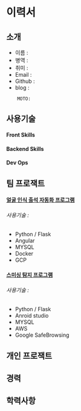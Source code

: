# 이력서

## 소개

<!-- 사진 -->

* 이름 : 
* 병역 : 
* 취미 :
* Email :
* Github :
* blog : 

~~~
    MOTO:
~~~



## 사용기술 

#### Front Skills
<!-- 아이콘 대충 자바스크립트, 타입스크립트 ,안드로이드스튜디오 구해와야지--> 


#### Backend Skills

<!-- 아이콘 자바 파이썬 구해와야지-->

#### Dev Ops 


<!-- 도커 aws -->

## 팀 프로잭트

#### [얼굴 인식 출석 자동화 프로그램 ](https://github.com/slackid/Final_Capston_Forward)
###### 사용기술 :
<!-- 사진첨부 -->
- Python / Flask
- Angular
- MYSQL 
- Docker
- GCP 

#### [스미싱 탐지 프로그램](https://github.com/teamGolee/golee-server-python)
###### 사용기술 :
- Python / Flask
- Anroid studio
- MYSQL 
- AWS 
- Google SafeBrowsing

## 개인 프로잭트 

## 경력 

## 학력사항


